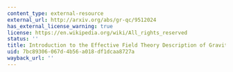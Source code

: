 ```yaml
---
content_type: external-resource
external_url: http://arxiv.org/abs/gr-qc/9512024
has_external_license_warning: true
license: https://en.wikipedia.org/wiki/All_rights_reserved
status: ''
title: Introduction to the Effective Field Theory Description of Gravity
uid: 7bc89306-067d-4b56-a018-df1dcaa8727a
wayback_url: ''
---
```

